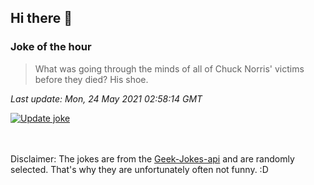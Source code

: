 ## Hi there 👋

### Joke of the hour
<!-- joke -->
>What was going through the minds of all of Chuck Norris' victims before they died? His shoe.
<!-- /joke -->

*Last update: Mon, 24 May 2021 02:58:14 GMT*

[![Update joke](https://github.com/nclskfm/nclskfm/actions/workflows/joke.yml/badge.svg)](https://github.com/nclskfm/nclskfm/actions/workflows/joke.yml)

<br><br>
Disclaimer: The jokes are from the [Geek-Jokes-api](https://github.com/sameerkumar18/geek-joke-api) and are randomly selected. That's why they are unfortunately often not funny. :D

